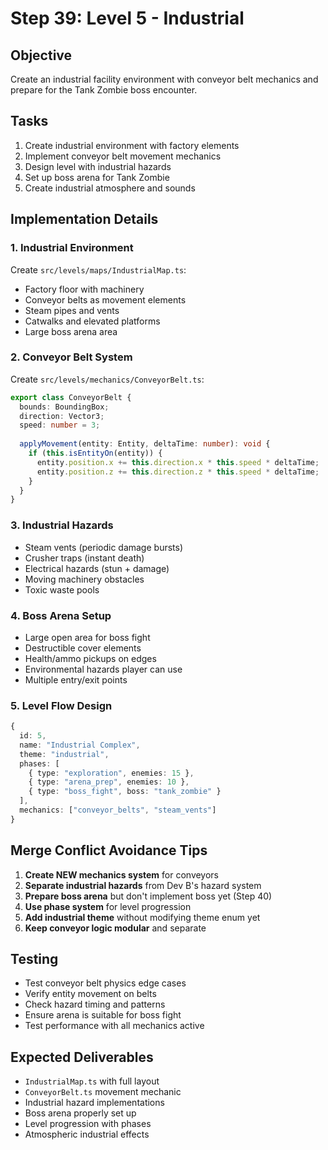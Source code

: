 # Step 39: Level 5 - Industrial

## Objective
Create an industrial facility environment with conveyor belt mechanics and prepare for the Tank Zombie boss encounter.

## Tasks
1. Create industrial environment with factory elements
2. Implement conveyor belt movement mechanics
3. Design level with industrial hazards
4. Set up boss arena for Tank Zombie
5. Create industrial atmosphere and sounds

## Implementation Details

### 1. Industrial Environment
Create `src/levels/maps/IndustrialMap.ts`:
- Factory floor with machinery
- Conveyor belts as movement elements
- Steam pipes and vents
- Catwalks and elevated platforms
- Large boss arena area

### 2. Conveyor Belt System
Create `src/levels/mechanics/ConveyorBelt.ts`:
```typescript
export class ConveyorBelt {
  bounds: BoundingBox;
  direction: Vector3;
  speed: number = 3;
  
  applyMovement(entity: Entity, deltaTime: number): void {
    if (this.isEntityOn(entity)) {
      entity.position.x += this.direction.x * this.speed * deltaTime;
      entity.position.z += this.direction.z * this.speed * deltaTime;
    }
  }
}
```

### 3. Industrial Hazards
- Steam vents (periodic damage bursts)
- Crusher traps (instant death)
- Electrical hazards (stun + damage)
- Moving machinery obstacles
- Toxic waste pools

### 4. Boss Arena Setup
- Large open area for boss fight
- Destructible cover elements
- Health/ammo pickups on edges
- Environmental hazards player can use
- Multiple entry/exit points

### 5. Level Flow Design
```typescript
{
  id: 5,
  name: "Industrial Complex",
  theme: "industrial",
  phases: [
    { type: "exploration", enemies: 15 },
    { type: "arena_prep", enemies: 10 },
    { type: "boss_fight", boss: "tank_zombie" }
  ],
  mechanics: ["conveyor_belts", "steam_vents"]
}
```

## Merge Conflict Avoidance Tips
1. **Create NEW mechanics system** for conveyors
2. **Separate industrial hazards** from Dev B's hazard system
3. **Prepare boss arena** but don't implement boss yet (Step 40)
4. **Use phase system** for level progression
5. **Add industrial theme** without modifying theme enum yet
6. **Keep conveyor logic modular** and separate

## Testing
- Test conveyor belt physics edge cases
- Verify entity movement on belts
- Check hazard timing and patterns
- Ensure arena is suitable for boss fight
- Test performance with all mechanics active

## Expected Deliverables
- `IndustrialMap.ts` with full layout
- `ConveyorBelt.ts` movement mechanic
- Industrial hazard implementations
- Boss arena properly set up
- Level progression with phases
- Atmospheric industrial effects